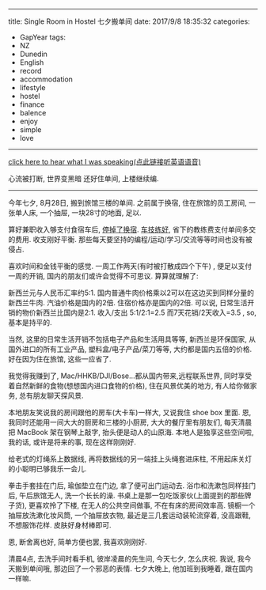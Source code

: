 
---
title: Single Room in Hostel 七夕搬单间
date: 2017/9/8 18:35:32
categories: 
- GapYear
tags:
- NZ
- Dunedin
- English 
- record
- accommodation
- lifestyle
- hostel
- finance
- balence
- enjoy
- simple
- love

---

[click here to hear what I was speaking(点此链接听英语语音)][1]


心流被打断, 世界变黑暗
还好住单间, 上楼继续编.

---
今年七夕, 8月28日, 搬到旅馆三楼的单间. 之前属于换宿, 住在旅馆的员工房间, 一张单人床, 一个抽屉, 一块28寸的地面, 足以. 

算好兼职收入够支付食宿车后, [停掉了换宿][2]. [车技练好][3], 省下的教练费支付单间多交的费用. 收支刚好平衡. 那些每天要坚持的编程/运动/学习/交流等等时间也没有被侵占. 

喜欢时间和金钱平衡的感觉. 一周工作两天(有时被打散成四个下午) , 便足以支付一周的开销, 国内的朋友们或许会觉得不可思议. 算算就理解了: 

 新西兰元与人民币汇率约5:1. 国内普通牛肉价格乘以2可以在这边买到同样分量的新西兰牛肉. 汽油价格是国内的2倍. 住宿价格亦是国内的2倍. 可以说, 日常生活开销的物价新西兰比国内是2:1. 收入/支出 5:1/2:1=2.5 而7天花销/2天收入=3.5 , so, 基本是持平的. 

当然, 这里的日常生活开销不包括电子产品和生活用具等等, 新西兰是环保国家, 从国外进口的所有工业产品, 塑料盒/电子产品/菜刀等等, 大约都是国内五倍的价格. 好在因为住在旅馆, 这些一应省了. 

我觉得我赚到了,  Mac/HHKB/DJI/Bose…都从国内带来,远程联系世界, 同时享受着自然新鲜的食物(想想国内进口食物的价格), 住在风景优美的地方, 有人给你做家务, 总有朋友聊天探风景. 

本地朋友笑说我的房间跟他的房车(大卡车)一样大, 又说我住 shoe box 里面. 恩, 我同时还能用一间大大的厨房和三楼的小厨房, 大大的餐厅里有朋友们, 每天清晨把 MacBook 架在钢琴上敲字, 抬头便是动人的山原海. 本地人是独享这些空间啦, 我的话, 或许是将来的事, 现在这样刚刚好.

给老式的灯绳系上数据线, 再将数据线的另一端挂上头绳套进床柱, 不用起床关灯的小聪明已够我乐一会儿.

拳击手套挂在门后, 瑜伽垫立在门边, 拿了便可出门运动去. 浴巾和洗漱包同样挂门后, 午后旅馆无人, 洗一个长长的澡. 书桌上是那一包吃饭家伙(上面提到的那些牌子货), 更喜欢拎了下楼, 在无人的公共空间做事, 不在有床的房间效率高. 镜橱一个抽屉放洗漱化妆风筒, 一个抽屉放衣物, 最近是三几套运动装轮流穿着, 没高跟鞋, 不想服饰花样. 皮肤好身材棒即可. 

恩, 断舍离也好, 简单方便也罢, 我喜欢刚刚好. 

清晨4点, 去洗手间时看手机, 彼岸凌晨的先生问, 今天七夕, 怎么庆祝. 我说, 我今天搬到单间哦, 那边回了一个邪恶的表情. 七夕大晚上, 他加班到我睡着, 跟在国内一样嘛. 





[1]:	https://www.lizhi.fm/2040956/2621708463693096966
[2]:	https://liguanghe.github.io/2017/08/09/QuitWorkExchange/
[3]:	https://liguanghe.github.io/2017/09/02/DunedinGoodDriver/